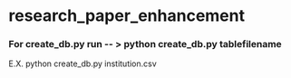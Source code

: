 # research_paper_enhancement

### For create_db.py  run -- > python create_db.py tablefilename

E.X. python create_db.py institution.csv

